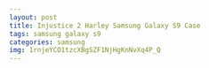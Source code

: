 ```yaml
---
layout: post
title: Injustice 2 Harley Samsung Galaxy S9 Case
tags: samsung galaxy s9
categories: samsung
img: 1rnjeYCO1tzcXBgSZF1NjHgKnNvXq4P_Q
---
```


